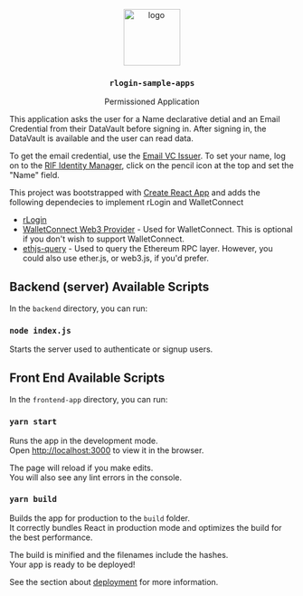 <p align="middle">
  <img src="https://www.rifos.org/assets/img/logo.svg" alt="logo" height="100" >
</p>
<h3 align="middle"><code>rlogin-sample-apps</code></h3>
<p align="middle">
  Permissioned Application
</p>

This application asks the user for a Name declarative detial and an Email Credential from their DataVault before signing in. After signing in, the DataVault is available and the user can read data. 

To get the email credential, use the [Email VC Issuer](https://rsksmart.github.io/email-vc-issuer/). To set your name, log on to the [RIF Identity Manager](https://rsksmart.github.io/rif-identity-manager/), click on the pencil icon at the top and set the "Name" field.

This project was bootstrapped with [Create React App](https://github.com/facebook/create-react-app) and adds the following dependecies to implement rLogin and WalletConnect

  - [rLogin](https://github.com/rsksmart/rlogin)
  - [WalletConnect Web3 Provider](https://github.com/WalletConnect/walletconnect-monorepo/tree/next/packages/providers/web3-provider) - Used for WalletConnect. This is optional if you don't wish to support WalletConnect.
  - [ethjs-query](https://github.com/ethjs/ethjs-query) - Used to query the Ethereum RPC layer. However, you could also use ether.js, or web3.js, if you'd prefer.

## Backend (server) Available Scripts

In the `backend` directory, you can run:

### `node index.js`

Starts the server used to authenticate or signup users.

## Front End Available Scripts

In the `frontend-app` directory, you can run:

### `yarn start`

Runs the app in the development mode.\
Open [http://localhost:3000](http://localhost:3000) to view it in the browser.

The page will reload if you make edits.\
You will also see any lint errors in the console.

### `yarn build`

Builds the app for production to the `build` folder.\
It correctly bundles React in production mode and optimizes the build for the best performance.

The build is minified and the filenames include the hashes.\
Your app is ready to be deployed!

See the section about [deployment](https://facebook.github.io/create-react-app/docs/deployment) for more information.